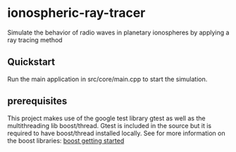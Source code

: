 # ionospheric-ray-tracer
Simulate the behavior of radio waves in planetary ionospheres by applying a ray tracing method

## Quickstart ##
Run the main application in src/core/main.cpp to start the simulation.

## prerequisites ##
This project makes use of the google test library gtest as well as the multithreading lib boost/thread.
Gtest is included in the source but it is required to have boost/thread installed locally. See for more
information on the boost libraries: [boost getting started](http://www.boost.org/doc/libs/1_57_0/more/getting_started/index.html)